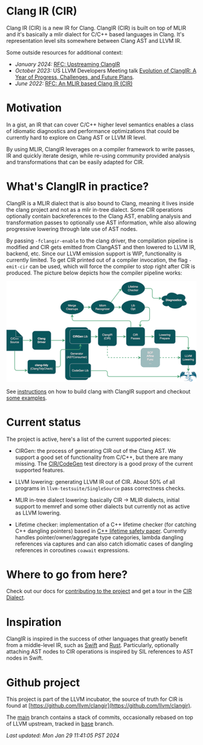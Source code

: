 # Clang IR (CIR)

Clang IR (CIR) is a new IR for Clang. ClangIR (CIR) is built on top of MLIR and
it's basically a mlir dialect for C/C++ based languages in Clang.  It's
representation level sits somewhere between Clang AST and LLVM IR.

Some outside resources for additional context:

- *January 2024:* [RFC: Upstreaming ClangIR](https://discourse.llvm.org/t/rfc-upstreaming-clangir/76587)
- *October 2023:* US LLVM Developers Meeting talk [Evolution of ClangIR: A
Year of Progress, Challenges, and Future Plans](/Files/2023-LLVMDevMtgClangIR.pdf).
- *June 2022:* [RFC: An MLIR based Clang IR (CIR)](https://discourse.llvm.org/t/rfc-an-mlir-based-clang-ir-cir/63319)

# Motivation

In a gist, an IR that can cover C/C++ higher level semantics enables a class of
idiomatic diagnostics and performance optimizations that could be currently hard to
explore on Clang AST or LLVM IR level.

By using MLIR, ClangIR leverages on a compiler framework to write passes, IR and quickly
iterate design, while re-using community provided analysis and transformations that can
be easily adapted for CIR.

# What's ClangIR in practice?

ClangIR is a MLIR dialect that is also bound to Clang, meaning it lives inside
the clang project and not as a mlir in-tree dialect. Some CIR operations
optionally contain backreferences to the Clang AST, enabling analysis and
transformation passes to optionally use AST information, while also allowing
progressive lowering through late use of AST nodes.

By passing `-fclangir-enable` to the clang driver, the compilation pipeline is
modified and CIR gets emitted from ClangAST and then lowered to LLVM IR,
backend, etc. Since our LLVM emission support is WIP, functionality is
currently limited. To get CIR printed out of a compiler invocation, the flag
`-emit-cir` can be used, which will force the compiler to stop right after CIR
is produced. The picture below depicts how the compiler pipeline works:

![](/Images/2024-Jan-Pipeline.png)

See
[instructions](https://llvm.github.io/clangir/GettingStarted/build-install.html)
on how to build clang with ClangIR support and checkout [some
examples](https://llvm.github.io/clangir/GettingStarted/examples.html). 

# Current status

The project is active, here's a list of the current supported pieces:

- CIRGen: the process of generating CIR out of the Clang AST. We support a good
set of functionality from C/C++, but there are many missing. The
[CIR/CodeGen](https://github.com/llvm/clangir/tree/main/clang/test/CIR/CodeGen)
test directory is a good proxy of the current supported features.

- LLVM lowering: generating LLVM IR out of CIR. About 50% of all programs in
`llvm-testsuite/SingleSource` pass correctness checks.

- MLIR in-tree dialect lowering: basically CIR -> MLIR dialects, initial
support to memref and some other dialects but currently not as active as LLVM
lowering.

- Lifetime checker: implementation of a C++ lifetime checker (for catching C++
dangling pointers) based in [C++ lifetime safety
paper](https://www.open-std.org/jtc1/sc22/wg21/docs/papers/2019/p1179r1.pdf).
Currently handles pointer/owner/aggregate type categories, lambda dangling
references via captures and can also catch idiomatic cases of dangling
references in coroutines `coawait` expressions.

# Where to go from here?

Check out our docs for [contributing to the
project](https://llvm.github.io/clangir/GettingStarted/contrib.html) and get a
tour in the [CIR Dialect](https://llvm.github.io/clangir/Dialect/).

# Inspiration

ClangIR is inspired in the success of other languages that greatly benefit from
a middle-level IR, such as
[Swift](https://apple-swift.readthedocs.io/en/latest/SIL.html) and
[Rust](https://rustc-dev-guide.rust-lang.org/mir/index.html). Particularly,
optionally attaching AST nodes to CIR operations is inspired by SIL references
to AST nodes in Swift.

# Github project

This project is part of the LLVM incubator, the source of truth for CIR is found at
[https://github.com/llvm/clangir](https://github.com/llvm/clangir).

The [main](https://github.com/facebookincubator/clangir/tree/main) branch
contains a stack of commits, occasionally rebased on top of LLVM upstream,
tracked in
[base](https://github.com/llvm/clangir/tree/base)
branch.

<!---
On vim use ":r!date"
-->

*Last updated: Mon Jan 29 11:41:05 PST 2024*
